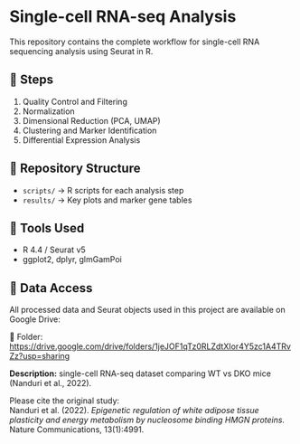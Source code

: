 # Single-cell RNA-seq Analysis 

This repository contains the complete workflow for single-cell RNA sequencing analysis using Seurat in R.

## 📘 Steps
1. Quality Control and Filtering 
2. Normalization 
3. Dimensional Reduction (PCA, UMAP)
4. Clustering and Marker Identification
5. Differential Expression Analysis

## 📂 Repository Structure
- `scripts/` → R scripts for each analysis step  
- `results/` → Key plots and marker gene tables  

## 🧠 Tools Used
- R 4.4 / Seurat v5   
- ggplot2, dplyr, glmGamPoi  

## 🔗 Data Access

All processed data and Seurat objects used in this project are available on Google Drive:

📂 Folder:  
https://drive.google.com/drive/folders/1jeJOF1qTz0RLZdtXIor4Y5zc1A4TRvZz?usp=sharing
 
**Description:** single-cell RNA-seq dataset comparing WT vs DKO mice (Nanduri et al., 2022).  
 

Please cite the original study:  
Nanduri et al. (2022). *Epigenetic regulation of white adipose tissue plasticity and energy metabolism by nucleosome binding HMGN proteins.* Nature Communications, 13(1):4991.

